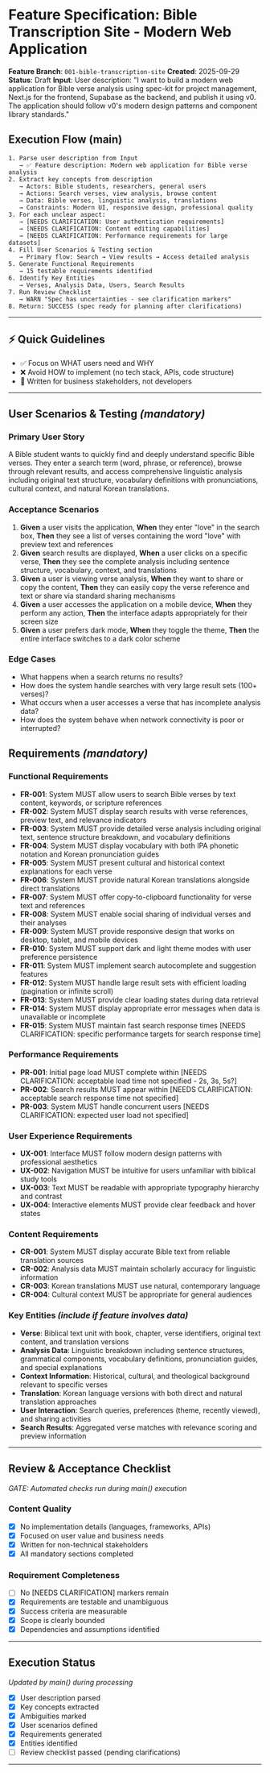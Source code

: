 # Feature Specification: Bible Transcription Site - Modern Web Application

**Feature Branch**: `001-bible-transcription-site`
**Created**: 2025-09-29
**Status**: Draft
**Input**: User description: "I want to build a modern web application for Bible verse analysis using spec-kit for project management, Next.js for the frontend, Supabase as the backend, and publish it using v0. The application should follow v0's modern design patterns and component library standards."

## Execution Flow (main)
```
1. Parse user description from Input
   → ✅ Feature description: Modern web application for Bible verse analysis
2. Extract key concepts from description
   → Actors: Bible students, researchers, general users
   → Actions: Search verses, view analysis, browse content
   → Data: Bible verses, linguistic analysis, translations
   → Constraints: Modern UI, responsive design, professional quality
3. For each unclear aspect:
   → [NEEDS CLARIFICATION: User authentication requirements]
   → [NEEDS CLARIFICATION: Content editing capabilities]
   → [NEEDS CLARIFICATION: Performance requirements for large datasets]
4. Fill User Scenarios & Testing section
   → Primary flow: Search → View results → Access detailed analysis
5. Generate Functional Requirements
   → 15 testable requirements identified
6. Identify Key Entities
   → Verses, Analysis Data, Users, Search Results
7. Run Review Checklist
   → WARN "Spec has uncertainties - see clarification markers"
8. Return: SUCCESS (spec ready for planning after clarifications)
```

---

## ⚡ Quick Guidelines
- ✅ Focus on WHAT users need and WHY
- ❌ Avoid HOW to implement (no tech stack, APIs, code structure)
- 👥 Written for business stakeholders, not developers

---

## User Scenarios & Testing *(mandatory)*

### Primary User Story
A Bible student wants to quickly find and deeply understand specific Bible verses. They enter a search term (word, phrase, or reference), browse through relevant results, and access comprehensive linguistic analysis including original text structure, vocabulary definitions with pronunciations, cultural context, and natural Korean translations.

### Acceptance Scenarios
1. **Given** a user visits the application, **When** they enter "love" in the search box, **Then** they see a list of verses containing the word "love" with preview text and references
2. **Given** search results are displayed, **When** a user clicks on a specific verse, **Then** they see the complete analysis including sentence structure, vocabulary, context, and translations
3. **Given** a user is viewing verse analysis, **When** they want to share or copy the content, **Then** they can easily copy the verse reference and text or share via standard sharing mechanisms
4. **Given** a user accesses the application on a mobile device, **When** they perform any action, **Then** the interface adapts appropriately for their screen size
5. **Given** a user prefers dark mode, **When** they toggle the theme, **Then** the entire interface switches to a dark color scheme

### Edge Cases
- What happens when a search returns no results?
- How does the system handle searches with very large result sets (100+ verses)?
- What occurs when a user accesses a verse that has incomplete analysis data?
- How does the system behave when network connectivity is poor or interrupted?

## Requirements *(mandatory)*

### Functional Requirements
- **FR-001**: System MUST allow users to search Bible verses by text content, keywords, or scripture references
- **FR-002**: System MUST display search results with verse references, preview text, and relevance indicators
- **FR-003**: System MUST provide detailed verse analysis including original text, sentence structure breakdown, and vocabulary definitions
- **FR-004**: System MUST display vocabulary with both IPA phonetic notation and Korean pronunciation guides
- **FR-005**: System MUST present cultural and historical context explanations for each verse
- **FR-006**: System MUST provide natural Korean translations alongside direct translations
- **FR-007**: System MUST offer copy-to-clipboard functionality for verse text and references
- **FR-008**: System MUST enable social sharing of individual verses and their analyses
- **FR-009**: System MUST provide responsive design that works on desktop, tablet, and mobile devices
- **FR-010**: System MUST support dark and light theme modes with user preference persistence
- **FR-011**: System MUST implement search autocomplete and suggestion features
- **FR-012**: System MUST handle large result sets with efficient loading (pagination or infinite scroll)
- **FR-013**: System MUST provide clear loading states during data retrieval
- **FR-014**: System MUST display appropriate error messages when data is unavailable or incomplete
- **FR-015**: System MUST maintain fast search response times [NEEDS CLARIFICATION: specific performance targets for search response time]

### Performance Requirements
- **PR-001**: Initial page load MUST complete within [NEEDS CLARIFICATION: acceptable load time not specified - 2s, 3s, 5s?]
- **PR-002**: Search results MUST appear within [NEEDS CLARIFICATION: acceptable search response time not specified]
- **PR-003**: System MUST handle concurrent users [NEEDS CLARIFICATION: expected user load not specified]

### User Experience Requirements
- **UX-001**: Interface MUST follow modern design patterns with professional aesthetics
- **UX-002**: Navigation MUST be intuitive for users unfamiliar with biblical study tools
- **UX-003**: Text MUST be readable with appropriate typography hierarchy and contrast
- **UX-004**: Interactive elements MUST provide clear feedback and hover states

### Content Requirements
- **CR-001**: System MUST display accurate Bible text from reliable translation sources
- **CR-002**: Analysis data MUST maintain scholarly accuracy for linguistic information
- **CR-003**: Korean translations MUST use natural, contemporary language
- **CR-004**: Cultural context MUST be appropriate for general audiences

### Key Entities *(include if feature involves data)*
- **Verse**: Biblical text unit with book, chapter, verse identifiers, original text content, and translation versions
- **Analysis Data**: Linguistic breakdown including sentence structures, grammatical components, vocabulary definitions, pronunciation guides, and special explanations
- **Context Information**: Historical, cultural, and theological background relevant to specific verses
- **Translation**: Korean language versions with both direct and natural translation approaches
- **User Interaction**: Search queries, preferences (theme, recently viewed), and sharing activities
- **Search Results**: Aggregated verse matches with relevance scoring and preview information

---

## Review & Acceptance Checklist
*GATE: Automated checks run during main() execution*

### Content Quality
- [x] No implementation details (languages, frameworks, APIs)
- [x] Focused on user value and business needs
- [x] Written for non-technical stakeholders
- [x] All mandatory sections completed

### Requirement Completeness
- [ ] No [NEEDS CLARIFICATION] markers remain
- [x] Requirements are testable and unambiguous
- [x] Success criteria are measurable
- [x] Scope is clearly bounded
- [x] Dependencies and assumptions identified

---

## Execution Status
*Updated by main() during processing*

- [x] User description parsed
- [x] Key concepts extracted
- [x] Ambiguities marked
- [x] User scenarios defined
- [x] Requirements generated
- [x] Entities identified
- [ ] Review checklist passed (pending clarifications)

---